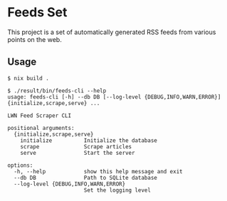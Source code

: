 # Feeds Set

This project is a set of automatically generated RSS feeds from various points
on the web.

## Usage

```
$ nix build .

$ ./result/bin/feeds-cli --help
usage: feeds-cli [-h] --db DB [--log-level {DEBUG,INFO,WARN,ERROR}] {initialize,scrape,serve} ...

LWN Feed Scraper CLI

positional arguments:
  {initialize,scrape,serve}
    initialize          Initialize the database
    scrape              Scrape articles
    serve               Start the server

options:
  -h, --help            show this help message and exit
  --db DB               Path to SQLite database
  --log-level {DEBUG,INFO,WARN,ERROR}
                        Set the logging level
```
